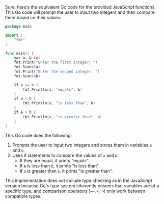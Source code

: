  Sure, here's the equivalent Go code for the provided JavaScript functions. This Go code will prompt the user to input two integers and then compare them based on their values:

```go
package main

import (
	"fmt"
)

func main() {
	var a, b int
	fmt.Print("Enter the first integer: ")
	fmt.Scan(&a)
	fmt.Print("Enter the second integer: ")
	fmt.Scan(&b)

	if a == b {
		fmt.Println(a, "equals", b)
	}
	if a < b {
		fmt.Println(a, "is less than", b)
	}
	if a > b {
		fmt.Println(a, "is greater than", b)
	}
}
```

This Go code does the following:
1. Prompts the user to input two integers and stores them in variables `a` and `b`.
2. Uses if statements to compare the values of `a` and `b`:
   - If they are equal, it prints "equals".
   - If `a` is less than `b`, it prints "is less than".
   - If `a` is greater than `b`, it prints "is greater than".

This implementation does not include type checking as in the JavaScript version because Go's type system inherently ensures that variables are of a specific type, and comparison operators (`==`, `<`, `>`) only work between compatible types.
